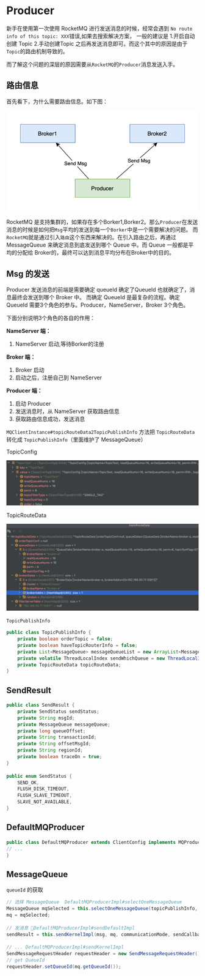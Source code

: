 # Producer

新手在使用第一次使用 RocketMQ 进行发送消息的时候，经常会遇到 `No route info of this topic: XXX`错误,如果去搜索解决方案，
一般的建议是 1.开启自动创建 Topic 2.手动创建Topic 之后再发送消息即可。而这个其中的原因是由于`Topic`的路由机制导致的。

而了解这个问题的深层的原因需要从`RocketMQ`的`Producer`消息发送入手。

## 路由信息

首先看下，为什么需要路由信息。如下图：

![rocketmq-consumer-send-msg.png](./images/rocketmq-consumer-send-msg.png)

RocketMQ 是支持集群的，如果存在多个Borker1,Borker2。那么`Producer`在发送消息的时候是如何把`Msg`平均的发送到每一个`Borker`中是一个需要解决的问题。
而`RocketMQ`就是通过引入`路由`这个东西来解决的。在引入路由之后，再通过 MessageQueue 来确定消息到底发送到哪个 Queue 中。而 Queue 一般都是平均的分配给
Broker的，最终可以达到消息平均分布在Broker中的目的。

## Msg 的发送

Producer 发送消息的前端是需要确定 queueId 确定了QueueId 也就确定了，消息最终会发送到哪个 Broker 中。
而确定 QueueId 是最复杂的流程。确定QueueId 需要3个角色的参与。Producer，NameServer，Broker 3个角色。

下面分别说明3个角色的各自的作用：

__NameServer 端：__

1. NameServer 启动,等待Borker的注册

__Broker 端：__

1. Broker 启动
2. 启动之后，注册自己到 NameServer

__Producer 端：__

1. 启动 Producer
2. 发送消息时，从 NameServer 获取路由信息
3. 获取路由信息成功，发送消息

`MQClientInstance#topicRouteData2TopicPublishInfo` 方法把 `TopicRouteData` 转化成 `TopicPublishInfo`（里面维护了 MessageQueue）

TopicConfig

![topic-config.png](./images/topic-config.png)

TopicRouteData

![topic-route-data.png](./images/tpoic-route-data.png)

`TopicPublishInfo`

```java
public class TopicPublishInfo {
    private boolean orderTopic = false;
    private boolean haveTopicRouterInfo = false;
    private List<MessageQueue> messageQueueList = new ArrayList<MessageQueue>();
    private volatile ThreadLocalIndex sendWhichQueue = new ThreadLocalIndex();
    private TopicRouteData topicRouteData;
}
```

## SendResult

```java
public class SendResult {
    private SendStatus sendStatus;
    private String msgId;
    private MessageQueue messageQueue;
    private long queueOffset;
    private String transactionId;
    private String offsetMsgId;
    private String regionId;
    private boolean traceOn = true;
}

public enum SendStatus {
    SEND_OK,
    FLUSH_DISK_TIMEOUT,
    FLUSH_SLAVE_TIMEOUT,
    SLAVE_NOT_AVAILABLE,
}
```

## DefaultMQProducer

```java
public class DefaultMQProducer extends ClientConfig implements MQProducer {
// ...
}
```

## MessageQueue

`queueId` 的获取

```java
// 选择 MessageQueue  DefaultMQProducerImpl#selectOneMessageQueue
MessageQueue mqSelected = this.selectOneMessageQueue(topicPublishInfo, lastBrokerName);
mq = mqSelected;

// 发消息 DefaultMQProducerImpl#sendDefaultImpl
sendResult = this.sendKernelImpl(msg, mq, communicationMode, sendCallback, topicPublishInfo, timeout - costTime);

// ... DefaultMQProducerImpl#sendKernelImpl
SendMessageRequestHeader requestHeader = new SendMessageRequestHeader();
// get QueueId
requestHeader.setQueueId(mq.getQueueId());
```
